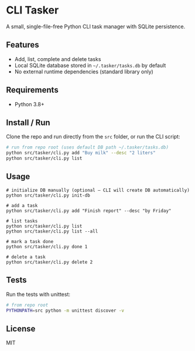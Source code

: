 # CLI Tasker

A small, single-file-free Python CLI task manager with SQLite persistence.

## Features
- Add, list, complete and delete tasks
- Local SQLite database stored in `~/.tasker/tasks.db` by default
- No external runtime dependencies (standard library only)

## Requirements
- Python 3.8+

## Install / Run
Clone the repo and run directly from the `src` folder, or run the CLI script:

```bash
# run from repo root (uses default DB path ~/.tasker/tasks.db)
python src/tasker/cli.py add "Buy milk" --desc "2 liters"
python src/tasker/cli.py list
```

## Usage
```
# initialize DB manually (optional — CLI will create DB automatically)
python src/tasker/cli.py init-db

# add a task
python src/tasker/cli.py add "Finish report" --desc "by Friday"

# list tasks
python src/tasker/cli.py list
python src/tasker/cli.py list --all

# mark a task done
python src/tasker/cli.py done 1

# delete a task
python src/tasker/cli.py delete 2
```

## Tests
Run the tests with unittest:

```bash
# from repo root
PYTHONPATH=src python -m unittest discover -v
```

## License
MIT
